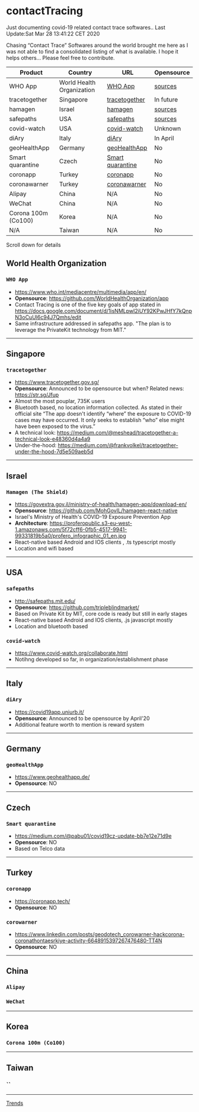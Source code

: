 # contactTracing
Just documenting covid-19 related contact trace softwares..
Last Update:Sat Mar 28 13:41:22 CET 2020

Chasing “Contact Trace” Softwares around the world brought me here as I was not able to find a consolidated listing of what is available. 
I hope it helps others… Please feel free to contribute. 

Product      | Country      | URL          | Opensource
------------ | -------------|--------------|-------------
WHO App|World Health Organization     |[WHO App](https://docs.google.com/document/d/1isNMLpwI2iUY92KPwJHfY7kQnpN3oCuUl6c94J7Qmhs/edit)|[sources](https://github.com/WorldHealthOrganization/app)
tracetogether|Singapore     |[tracetogether](https://www.tracetogether.gov.sg/)|In future
hamagen|Israel     |[hamagen](https://govextra.gov.il/ministry-of-health/hamagen-app/download-en/)|[sources](https://govextra.gov.il/ministry-of-health/hamagen-app/download-en/)
safepaths|USA     |[safepaths](http://safepaths.mit.edu/)|[sources](https://github.com/tripleblindmarket/)
covid-watch|USA     |[covid-watch](https://www.covid-watch.org/collaborate.html)|Unknown
diAry|Italy     |[diAry](https://covid19app.uniurb.it/)|In April
geoHealthApp|Germany     |[geoHealthApp](https://www.geohealthapp.de/)|No
Smart quarantine|Czech     |[Smart quarantine](https://medium.com/@pabu01/covid19cz-update-bb7e12e71d9e)|No
coronapp |Turkey     |[coronapp](https://coronapp.tech/)|No
coronawarner |Turkey     |[coronawarner](https://www.linkedin.com/posts/geodotech_corowarner-hackcorona-coronathontaesrkiye-activity-6648915397267476480-TT4N)|No
Alipay |China     |N/A|No
WeChat |China     |N/A|No
Corona 100m (Co100) |Korea     |N/A|No
N/A |Taiwan     |N/A|No

Scroll down for details

## World Health Organization
### `WHO App`

- <https://www.who.int/mediacentre/multimedia/app/en/>
- **Opensource**: <https://github.com/WorldHealthOrganization/app>
- Contact Tracing is one of the five key goals of app stated in <https://docs.google.com/document/d/1isNMLpwI2iUY92KPwJHfY7kQnpN3oCuUl6c94J7Qmhs/edit>
- Same infrastructure addressed in safepaths app. "The plan is to leverage the PrivateKit technology from MIT."

***


## Singapore
### `tracetogether`

- <https://www.tracetogether.gov.sg/>
- **Opensource**: Announced to be opensource but when? Related news: <https://str.sg/Jfup>
- Almost the most pouplar, 735K users
- Bluetooth based, no location information collected. As stated in their official site “The app doesn't identify “where” the exposure to COVID-19 cases may have occurred. It only seeks to establish “who” else might have been exposed to the virus.”
- A technical look: <https://medium.com/@meshead/tracetogether-a-technical-look-e48360d4a4a9>
- Under-the-hood: <https://medium.com/@frankvolkel/tracetogether-under-the-hood-7d5e509aeb5d>
***

## Israel 
### `Hamagen (The Shield)`

- <https://govextra.gov.il/ministry-of-health/hamagen-app/download-en/>
- **Opensource**: https://github.com/MohGovIL/hamagen-react-native
- Israel's Ministry of Health's COVID-19 Exposure Prevention App 
- **Architecture**: <https://proferopublic.s3-eu-west-1.amazonaws.com/5f72cff6-0fb5-4517-9941-99331819b5a0/profero_infographic_01_en.jpg>
- React-native based Android and IOS clients , .ts typescript mostly
- Location and wifi based
***


## USA
### `safepaths`

- <http://safepaths.mit.edu/> 
- **Opensource**: <https://github.com/tripleblindmarket/>
- Based on Private Kit by MIT, core code is ready but still in early stages
- React-native based Android and IOS clients, .js javascript mostly
- Location and bluetooth based

### `covid-watch`

- <https://www.covid-watch.org/collaborate.html>
- Notihng developed so far, in organization/establishment phase
***



## Italy 
### `diAry`

- <https://covid19app.uniurb.it/>
- **Opensource**: Announced to be opensource by April'20
- Additional feature worth to mention is reward system
***


## Germany 
### `geoHealthApp`
- <https://www.geohealthapp.de/>
- **Opensource**: NO
***


## Czech
### `Smart quarantine`
- <https://medium.com/@pabu01/covid19cz-update-bb7e12e71d9e>
- **Opensource**: NO
- Based on Telco data
***

## Turkey
### `coronapp`
- <https://coronapp.tech/>
- **Opensource**: NO

### `corowarner`
- <https://www.linkedin.com/posts/geodotech_corowarner-hackcorona-coronathontaesrkiye-activity-6648915397267476480-TT4N>
- **Opensource**: NO
***



## China
### `Alipay` 
### `WeChat`
***

## Korea
### `Corona 100m (Co100)` 
***

## Taiwan
### ``
***
[Trends](https://devrimdemiroz.github.io/contactTracing/trends.html)

<div >
    <script type="text/javascript" src="https://ssl.gstatic.com/trends_nrtr/2152_RC02/embed_loader.js"></script> <script type="text/javascript"> trends.embed.renderExploreWidget("TIMESERIES", {"comparisonItem":[{"keyword":"geoHealthApp","geo":"","time":"now 7-d"},{"keyword":"tracetogether","geo":"","time":"now 7-d"},{"keyword":"hamagen","geo":"","time":"now 7-d"},{"keyword":"diAry app","geo":"","time":"now 7-d"},{"keyword":"safepaths","geo":"","time":"now 7-d"}],"category":0,"property":""}, {"exploreQuery":"date=now%207-d&q=geoHealthApp,tracetogether,hamagen,diAry%20app,safepaths","guestPath":"https://trends.google.com:443/trends/embed/"}); </script>
</div>
